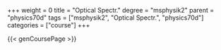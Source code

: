 +++
weight = 0
title = "Optical Spectr."
degree = "msphysik2"
parent = "physics70d"
tags = ["msphysik2", "Optical Spectr.", "physics70d"]
categories = ["course"]
+++

{{< genCoursePage >}}
